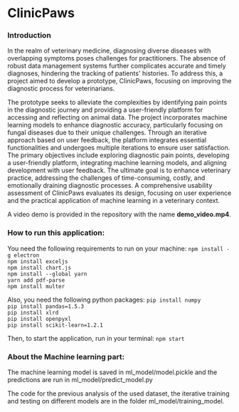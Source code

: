 # ClinicPaws

### Introduction
In the realm of veterinary medicine, diagnosing diverse diseases with overlapping symptoms poses challenges for practitioners. The absence of robust data management systems further complicates accurate and timely diagnoses, hindering the tracking of patients' histories. To address this, a project aimed to develop a prototype, ClinicPaws, focusing on improving the diagnostic process for veterinarians. 

The prototype seeks to alleviate the complexities by identifying pain points in the diagnostic journey and providing a user-friendly platform for accessing and reflecting on animal data. The project incorporates machine learning models to enhance diagnostic accuracy, particularly focusing on fungal diseases due to their unique challenges. Through an iterative approach based on user feedback, the platform integrates essential functionalities and undergoes multiple iterations to ensure user satisfaction. The primary objectives include exploring diagnostic pain points, developing a user-friendly platform, integrating machine learning models, and aligning development with user feedback. The ultimate goal is to enhance veterinary practice, addressing the challenges of time-consuming, costly, and emotionally draining diagnostic processes. A comprehensive usability assessment of ClinicPaws evaluates its design, focusing on user experience and the practical application of machine learning in a veterinary context.

A video demo is provided in the repository with the name **demo_video.mp4**. 


### How to run this application:

You need the following requirements to run on your machine:
`npm install -g electron`  
`npm install exceljs`  
`npm install chart.js`  
`npm install --global yarn`  
`yarn add pdf-parse`  
`npm install multer`  

Also, you need the following python packages:
`pip install numpy`  
`pip install pandas=1.5.3`  
`pip install xlrd`  
`pip install openpyxl`  
`pip install scikit-learn=1.2.1`  

Then, to start the application, run in your terminal: 
`npm start`


### About the Machine learning part:

The machine learning model is saved in ml_model/model.pickle and the predictions are run in ml_model/predict_model.py

The code for the previous analysis of the used dataset, the iterative training and testing on different models are in the folder ml_model/training_model.
